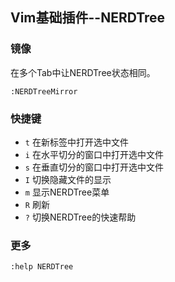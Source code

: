 Vim基础插件--NERDTree---### 镜像在多个Tab中让NERDTree状态相同。`:NERDTreeMirror`### 快捷键* `t` 在新标签中打开选中文件* `i` 在水平切分的窗口中打开选中文件* `s` 在垂直切分的窗口中打开选中文件* `I` 切换隐藏文件的显示* `m` 显示NERDTree菜单* `R` 刷新* `?` 切换NERDTree的快速帮助### 更多`:help NERDTree`